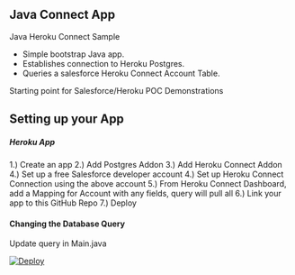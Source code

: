 <h2>Java Connect App</h2>

<p>Java Heroku Connect Sample</p>
<ul>
<li>Simple bootstrap Java app.</li>
<li>Establishes connection to Heroku Postgres.</li>
<li>Queries a salesforce Heroku Connect Account Table.</li>
</ul>
<p>Starting point for Salesforce/Heroku POC Demonstrations</p>

<h2>Setting up your App</h4>

<h5>Heroku App</h5>

1.) Create an app 2.) Add Postgres Addon 3.) Add Heroku Connect Addon 4.) Set up a free Salesforce developer account 4.) Set up Heroku Connect Connection using the above account 5.) From Heroku Connect Dashboard, add a Mapping for Account with any fields, query will pull all 6.) Link your app to this GitHub Repo 7.) Deploy

<h4>Changing the Database Query</h4>

Update query in Main.java

[![Deploy](https://www.herokucdn.com/deploy/button.svg)](https://heroku.com/deploy)
